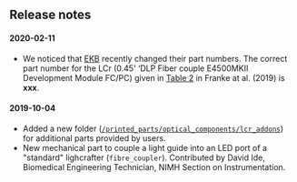 ## Release notes

#### 2020-02-11
- We noticed that [EKB](https://www.ekbtechnologies.com/) recently changed their part numbers. The correct part number for the LCr (0.45' ‘DLP Fiber couple E4500MKII Development Module FC/PC) given in [Table 2](https://elifesciences.org/articles/48779#table2) in Franke at al. (2019) is **xxx**.

#### 2019-10-04
- Added a new folder ([`/printed_parts/optical_components/lcr_addons`](https://github.com/eulerlab/open-visual-stimulator/tree/master/printed_parts/optical_components/lcr_addons)) for additional parts provided by users.
- New mechanical part to couple a light guide into an LED port of a "standard" lighcrafter (`fibre_coupler`). Contributed by David Ide, Biomedical Engineering Technician, NIMH Section on Instrumentation. 
